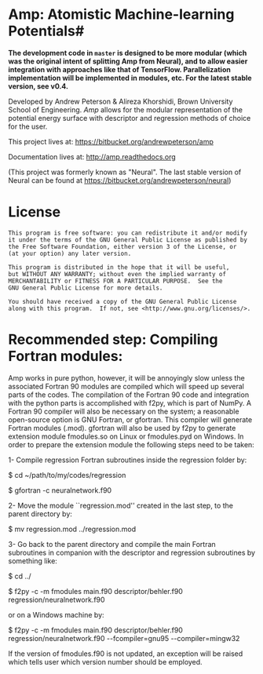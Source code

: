 # Amp: Atomistic Machine-learning Potentials#

**The development code in `master` is designed to be more modular (which was the original intent of splitting Amp from Neural), and to allow easier integration with approaches like that of TensorFlow. Parallelization implementation will be implemented in modules, etc. For the latest stable version, see v0.4.**


Developed by Andrew Peterson & Alireza Khorshidi, Brown University School of Engineering. *Amp* allows for the modular representation of the potential energy surface with descriptor and regression methods of choice for the user.

This project lives at:
https://bitbucket.org/andrewpeterson/amp

Documentation lives at:
http://amp.readthedocs.org

(This project was formerly known as "Neural". The last stable version of Neural can be found at https://bitbucket.org/andrewpeterson/neural)


License
=======

    This program is free software: you can redistribute it and/or modify
    it under the terms of the GNU General Public License as published by
    the Free Software Foundation, either version 3 of the License, or
    (at your option) any later version.

    This program is distributed in the hope that it will be useful,
    but WITHOUT ANY WARRANTY; without even the implied warranty of
    MERCHANTABILITY or FITNESS FOR A PARTICULAR PURPOSE.  See the
    GNU General Public License for more details.

    You should have received a copy of the GNU General Public License
    along with this program.  If not, see <http://www.gnu.org/licenses/>.


Recommended step: Compiling Fortran modules:
============================================

Amp works in pure python, however, it will be annoyingly slow unless
the associated Fortran 90 modules are compiled which will speed up
several parts of the codes. The compilation of the Fortran 90 code
and integration with the python parts is accomplished with f2py,
which is part of NumPy. A Fortran 90 compiler will also be necessary
on the system; a reasonable open-source option is GNU Fortran, or
gfortran. This compiler will generate Fortran modules (.mod).
gfortran will also be used by f2py to generate extension module
fmodules.so on Linux or fmodules.pyd on Windows. In order to
prepare the extension module the following steps need to be taken:

1- Compile regression Fortran subroutines inside the regression
folder by:

$ cd ~/path/to/my/codes/regression

$ gfortran -c neuralnetwork.f90

2- Move the module ``regression.mod'' created in the last step, to the parent directory
by:

$ mv regression.mod ../regression.mod

3- Go back to the parent directory and compile the main Fortran subroutines in companion with the descriptor and regression subroutines
by something like:

$ cd ../

$ f2py -c -m fmodules main.f90 descriptor/behler.f90 regression/neuralnetwork.f90

or on a Windows machine by:

$ f2py -c -m fmodules main.f90 descriptor/behler.f90 regression/neuralnetwork.f90 --fcompiler=gnu95 --compiler=mingw32

If the version of fmodules.f90 is not updated, an exception
will be raised which tells user which version number should be
employed.
